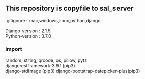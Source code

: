 ## This repository is copyfile to sal_server

.gitignore : mac,windows,linux,python,django

Django-version : 2.1.5   
Python-version : 3.7.0    

### import 
random, string, qrcode, os, pillow, pytz    
djangorestframework-3.9.1 (pip3)  
django-stdimage (pip3)
django-bootstrap-datepicker-plus(pip3)
